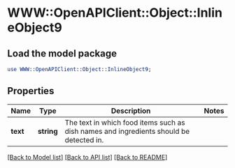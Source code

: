 # WWW::OpenAPIClient::Object::InlineObject9

## Load the model package
```perl
use WWW::OpenAPIClient::Object::InlineObject9;
```

## Properties
Name | Type | Description | Notes
------------ | ------------- | ------------- | -------------
**text** | **string** | The text in which food items such as dish names and ingredients should be detected in. | 

[[Back to Model list]](../README.md#documentation-for-models) [[Back to API list]](../README.md#documentation-for-api-endpoints) [[Back to README]](../README.md)


